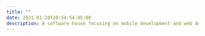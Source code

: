 ```yaml
---
title: ""
date: 2021-01-28T20:54:54-05:00
description: A software house focusing on mobile development and web development.
---
```

